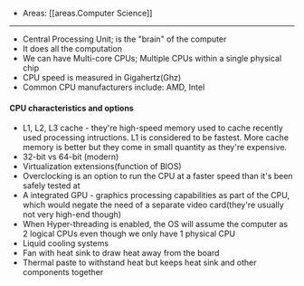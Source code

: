 
- Areas: [[areas.Computer Science]]

---

- Central Processing Unit; is the "brain" of the computer
- It does all the computation
- We can have Multi-core CPUs; Multiple CPUs within a single physical chip
- CPU speed is measured in Gigahertz(Ghz)
- Common CPU manufacturers include: AMD, Intel

#### CPU characteristics and options

- L1, L2, L3 cache - they're high-speed memory used to cache recently used processing intructions. L1 is considered to be fastest. More cache memory is better but they come in small quantity as they're expensive.
- 32-bit vs 64-bit (modern)
- Virtualization extensions(function of BIOS)
- Overclocking is an option to run the CPU at a faster speed than it's been safely tested at
- A integrated GPU - graphics processing capabilities as part of the CPU, which would negate the need of a separate video card(they're usually not very high-end though)
- When Hyper-threading is enabled, the OS will assume the computer as 2 logical CPUs even though we only have 1 physical CPU
- Liquid cooling systems
- Fan with heat sink to draw heat away from the board
- Thermal paste to withstand heat but keeps heat sink and other components together
